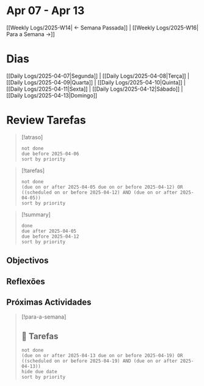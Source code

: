 # Apr 07 - Apr 13
[[Weekly Logs/2025-W14|  <- Semana Passada]] | [[Weekly Logs/2025-W16| Para a Semana ->]]

# Dias
[[Daily Logs/2025-04-07|Segunda]] | [[Daily Logs/2025-04-08|Terça]] | [[Daily Logs/2025-04-09|Quarta]] | [[Daily Logs/2025-04-10|Quinta]] | [[Daily Logs/2025-04-11|Sexta]] | [[Daily Logs/2025-04-12|Sábado]] | [[Daily Logs/2025-04-13|Domingo]]


# Review Tarefas

> [!atraso]
> ```tasks
> not done
> due before 2025-04-06
> sort by priority
> ```

> [!tarefas]
> ```tasks
> not done
> (due on or after 2025-04-05 due on or before 2025-04-12) OR ((scheduled on or before 2025-04-12) AND (due on or after 2025-04-05))
> sort by priority
> ```

> [!summary]
> ```tasks
> done
> due after 2025-04-05
> due before 2025-04-12
> sort by priority
> ```
## Objectivos



## Reflexões



## Próximas Actividades
> [!para-a-semana]
> 
> ## 💼 Tarefas
> ```tasks
> not done
> (due on or after 2025-04-13 due on or before 2025-04-19) OR ((scheduled on or before 2025-04-19) AND (due on or after 2025-04-13))
> hide due date
> sort by priority
>```


